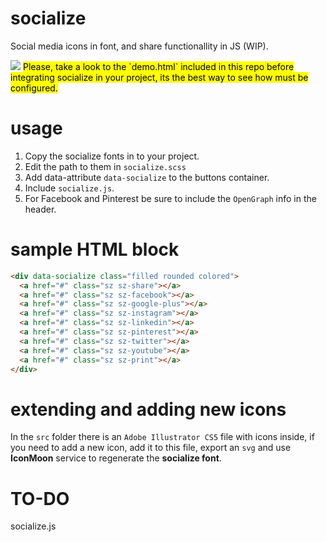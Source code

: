 # socialize
Social media icons in font, and share functionallity in JS (WIP).

<img src="https://raw.githubusercontent.com/carloscabo/socialize/master/snapshot.png">

  <mark>
    Please, take a look to the `demo.html` included in this repo before integrating socialize in your project, its the best way to see how must be configured.
  </mark>

# usage
1. Copy the socialize fonts in to your project.
2. Edit the path to them in `socialize.scss`
3. Add data-attribute `data-socialize` to the buttons container.
4. Include `socialize.js`.
5. For Facebook and Pinterest be sure to include the `OpenGraph` info in the header.

# sample HTML block
````html
<div data-socialize class="filled rounded colored">
  <a href="#" class="sz sz-share"></a>
  <a href="#" class="sz sz-facebook"></a>
  <a href="#" class="sz sz-google-plus"></a>
  <a href="#" class="sz sz-instagram"></a>
  <a href="#" class="sz sz-linkedin"></a>
  <a href="#" class="sz sz-pinterest"></a>
  <a href="#" class="sz sz-twitter"></a>
  <a href="#" class="sz sz-youtube"></a>
  <a href="#" class="sz sz-print"></a>
</div>
````

# extending and adding new icons

In the `src` folder there is an `Adobe Illustrator CS5` file with icons inside, if you need to add a new icon, add it to this file, export an `svg` and use **IconMoon** service to regenerate the **socialize font**.

# TO-DO
socialize.js
